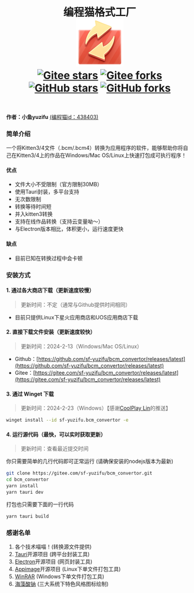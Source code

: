<h1 align="center">
    <br>
    编程猫格式工厂
    <br>
    <img width="128" alt="bcm_convertor" src="src-tauri/icons/bcm_convertor.png"/>
    <br>
    <a href='https://gitee.com/sf-yuzifu/bcm_convertor/stargazers'><img src='https://gitee.com/sf-yuzifu/bcm_convertor/badge/star.svg?theme=white' alt='Gitee stars' /></a>
    <a href='https://gitee.com/sf-yuzifu/bcm_convertor/members'><img src='https://gitee.com/sf-yuzifu/bcm_convertor/badge/fork.svg?theme=white' alt='Gitee forks' /></a>
    <a href='https://github.com/sf-yuzifu/bcm_convertor/stargazers'><img alt="GitHub stars" src="https://img.shields.io/github/stars/214545666/bcm_convertor?style=social"></a>
    <a href='https://github.com/sf-yuzifu/bcm_convertor/members'><img alt="GitHub forks" src="https://img.shields.io/github/forks/214545666/bcm_convertor?style=social"></a>
    <br>
</h1>
<br>

**作者：小鱼yuzifu**  [(编程猫id：438403)](https://shequ.codemao.cn/user/438403)

### 简单介绍

一个将Kitten3/4文件（.bcm/.bcm4）转换为应用程序的软件，能够帮助你将自己在Kitten3/4上的作品在Windows/Mac OS/Linux上快速打包成可执行程序！

#### 优点

* 文件大小不受限制（官方限制30MB）
* 使用Tauri封装，多平台支持
* 无次数限制
* 转换等待时间短
* 并入kitten3转换
* 支持在线作品转换（支持云变量呦～）
* 与Electron版本相比，体积更小，运行速度更快

#### 缺点
* 目前已知在转换过程中会卡顿

### 安装方式

#### 1. 通过各大商店下载（更新速度较慢）

> 更新时间：不定（通常与Github提供时间相同）

* 目前只提供Linux下星火应用商店和UOS应用商店下载

#### 2. 直接下载文件安装（更新速度较快）

> 更新时间：2024-2-13（Windows/Mac OS/Linux）

* Github：[https://github.com/sf-yuzifu/bcm_convertor/releases/latest](https://github.com/sf-yuzifu/bcm_convertor/releases/latest)
* Gitee：[https://gitee.com/sf-yuzifu/bcm_convertor/releases/latest](https://gitee.com/sf-yuzifu/bcm_convertor/releases/latest)

#### 3. 通过 Winget 下载

> 更新时间：2024-2-23（Windows）【感谢[CoolPlay Lin](https://gitee.com/coolplaylin)的推送】

```bash
winget install --id sf-yuzifu.bcm_convertor -e
```

#### 4. 运行源代码（最快，可以实时获取更新）

> 更新时间：查看最近提交时间

你只需要简单的几行代码即可正常运行 (请确保安装的nodejs版本为最新)

```bash
git clone https://gitee.com/sf-yuzifu/bcm_convertor.git
cd bcm_convertor
yarn install
yarn tauri dev
```

打包也只需要下面的一行代码

```bash
yarn tauri build
```

### 感谢名单

1. 各个技术喵喵！(转换源文件提供)
2. [Tauri](https://github.com/tauri-apps/tauri)开源项目 (跨平台封装工具)
3. [Electron](https://github.com/electron/electron)开源项目 (网页封装工具)
4. [Appimage](https://github.com/AppImage/appimagekit)开源项目 (Linux下单文件打包工具)
5. [WinRAR](http://www.winrar.com.cn/) (Windows下单文件打包工具)
6. [海藻酸钠](https://gitee.com/sodiumcode) (三大系统下特色风格图标绘制)
